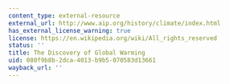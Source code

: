 ```yaml
---
content_type: external-resource
external_url: http://www.aip.org/history/climate/index.html
has_external_license_warning: true
license: https://en.wikipedia.org/wiki/All_rights_reserved
status: ''
title: The Discovery of Global Warming
uid: 080f9b8b-2dca-4013-b9b5-070583d13661
wayback_url: ''
---
```

